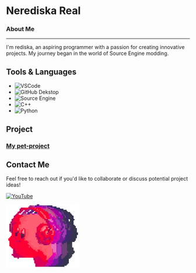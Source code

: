 **Nerediska Real**
=====================

### About Me
-------------
I'm rediska, an aspiring programmer with a passion for creating innovative projects. My journey began in the world of Source Engine modding.

**Tools & Languages**
----------------------

 * ![VSCode](https://img.shields.io/badge/-VisualStudioCode-42AAFF)
 * ![GitHub Dekstop](https://img.shields.io/badge/-GitHubDekstop-414A4C)
 * ![Source Engine](https://img.shields.io/badge/-SourceEngine-FFBF00)
 * ![C++](https://img.shields.io/badge/-C%2b%2b-8000FF)
 * ![Python](https://img.shields.io/badge/-Python-ecf96a)


**Project**
-------------

### [My pet-project](https://github.com/MatveySDK/nova-os)


**Contact Me**
-------------

Feel free to reach out if you'd like to collaborate or discuss potential project ideas!

[![YouTube](https://img.shields.io/badge/-YouTube-FF0000)](https://www.youtube.com/channel/UCBJjDUMpff0QeN4e28Tw6jw)

[![Header](https://github.com/MatveySDK/MatveySDK/blob/main/assets/gif.gif)](https://steamcommunity.com/tradeoffer/new/?partner=1296316604&token=V9fm6hQ2)

